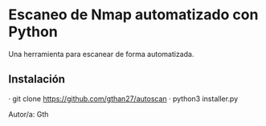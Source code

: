 # Escaneo de Nmap automatizado con Python

Una herramienta para escanear de forma automatizada.

## Instalación

· git clone https://github.com/gthan27/autoscan
· python3 installer.py

Autor/a: Gth